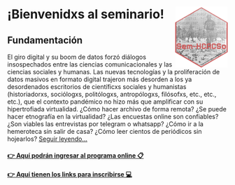 <link rel="shortcut icon" type="image/x-icon" href="img/favicon.ico">
<link rel="icon" type="image/png" sizes="16x16" href="img/favicon-16x16.png">
<link rel="icon" type="image/png" sizes="32x32" href="img/favicon-32x32.png">
<link rel="apple-touch-icon" type="image/png" sizes="180x180" href="img/apple-touch-icon.png">
<link rel="apple-touch-icon" type="image/png" sizes="120x120" href="img/apple-touch-icon-120x120.png">
<link rel="apple-touch-icon" type="image/png" sizes="76x76" href="img/apple-touch-icon-76x76.png">
<link rel="apple-touch-icon" type="image/png" sizes="60x60" href="img/apple-touch-icon-60x60.png">
<link rel="android-chrome" type="image/png" sizes="192x192" href="img/android-chrome-192x192.png">
<link rel="android-chrome" type="image/png" sizes="512x512" href="img/android-chrome-512x512.png">

# ¡Bienvenidxs al seminario! <img src="img/seminario.png" align="right" height="139"/>

## Fundamentación

El giro digital y su boom de datos forzó diálogos insospechados entre las ciencias comunicacionales y las ciencias sociales y humanas. Las nuevas tecnologías y la proliferación de datos masivos en formato digital trajeron más desorden a los ya desordenados escritorios de científicxs sociales y humanistas (historiadorxs, sociólogxs, politólogxs, antropólogxs, filósofxs, etc., etc., etc.), que el contexto pandémico no hizo más que amplificar con su hipertrofiada virtualidad. ¿Cómo hacer archivo de forma remota? ¿Se puede hacer etnografía en la virtualidad? ¿Las encuestas online son confiables? ¿Son viables las entrevistas por telegram o whatsapp? ¿Cómo ir a la hemeroteca sin salir de casa? ¿Cómo leer cientos de periódicos sin hojearlos? [Seguir leyendo...](https://agusnieto77.github.io/Sem-HCACSo/programa)

#### [👉 Aquí podrán ingresar al programa online 📋](https://agusnieto77.github.io/Sem-HCACSo/programa)

#### [👉 Aquí tienen los links para inscribirse 💻](https://www.fahce.unlp.edu.ar/facultad/secretarias-y-prosecretarias/posgrado/doctorado/doctorado-en-historia/cursos-y-seminarios/cursoposgrado-220706181701444309)

